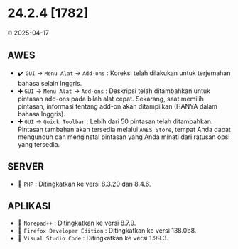 # 24.2.4 [1782]

⏰ 2025-04-17

## AWES
- ✔️ `GUI` -> `Menu Alat` -> `Add-ons` : Koreksi telah dilakukan untuk terjemahan bahasa selain Inggris.  
- ➕ `GUI` -> `Menu Alat` -> `Add-ons` : Deskripsi telah ditambahkan untuk pintasan add-ons pada bilah alat cepat. Sekarang, saat memilih pintasan, informasi tentang add-on akan ditampilkan (HANYA dalam bahasa Inggris).  
- ➕ `GUI` -> `Quick Toolbar` : Lebih dari 50 pintasan telah ditambahkan. Pintasan tambahan akan tersedia melalui `AWES Store`, tempat Anda dapat mengunduh dan menginstal pintasan yang Anda minati dari ratusan opsi yang tersedia.

## SERVER
- 🔄 `PHP`    : Ditingkatkan ke versi 8.3.20 dan 8.4.6.

## APLIKASI
- 🔄 `Norepad++` : Ditingkatkan ke versi 8.7.9.
- 🔄 `Firefox Developer Edition` : Ditingkatkan ke versi 138.0b8.
- 🔄 `Visual Studio Code` : Ditingkatkan ke versi 1.99.3.
